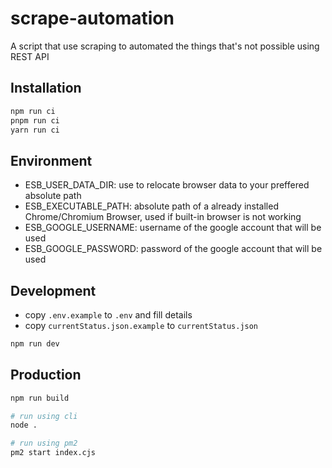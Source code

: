 # scrape-automation

A script that use scraping to automated the things that's not possible using REST API

## Installation

```bash
npm run ci
pnpm run ci
yarn run ci
```

## Environment

- ESB_USER_DATA_DIR: use to relocate browser data to your preffered absolute path
- ESB_EXECUTABLE_PATH: absolute path of a already installed Chrome/Chromium Browser, used if built-in browser is not working
- ESB_GOOGLE_USERNAME: username of the google account that will be used
- ESB_GOOGLE_PASSWORD: password of the google account that will be used

## Development

- copy `.env.example` to `.env` and fill details
- copy `currentStatus.json.example` to `currentStatus.json`

```bash
npm run dev
```

## Production

```bash
npm run build

# run using cli
node .

# run using pm2
pm2 start index.cjs
```
